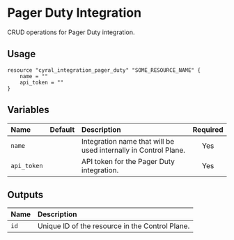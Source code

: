 # Pager Duty Integration

CRUD operations for Pager Duty integration.

## Usage

```hcl
resource "cyral_integration_pager_duty" "SOME_RESOURCE_NAME" {
    name = ""
    api_token = ""
}
```

## Variables

| Name        | Default | Description                                                     | Required |
|:------------|:-------:|:----------------------------------------------------------------|:--------:|
| `name`      |         | Integration name that will be used internally in Control Plane. | Yes      |
| `api_token` |         | API token for the Pager Duty integration.                       | Yes      |


## Outputs

|  Name        |  Description                                                        |
|:-------------|:--------------------------------------------------------------------|
| `id`         | Unique ID of the resource in the Control Plane.                     |
